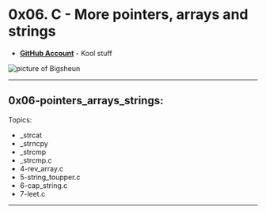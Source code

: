 # 0x06. C - More pointers, arrays and strings

- __[GitHub Account](github.com/Bigsheun)__ - Kool stuff


 ![picture of Bigsheun](https://avatars.githubusercontent.com/u/88635898?s=120&v=4 "Bigsheun")
___
## 0x06-pointers_arrays_strings: 

Topics:
 - _strcat
 - _strncpy
 - _strcmp
 - _strcmp.c
 - 4-rev_array.c
 - 5-string_toupper.c
 - 6-cap_string.c
 - 7-leet.c
___

